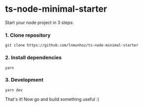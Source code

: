 # ts-node-minimal-starter

Start your node project in 3 steps:

### 1. Clone repository

```
git clone https://github.com/lnmunhoz/ts-node-minimal-starter
```

### 2. Install dependencies

```
yarn
```

### 3. Development

```
yarn dev
```

That's it! Now go and build something useful :)
